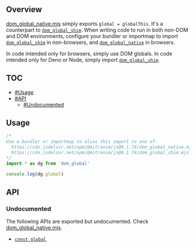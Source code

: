 ## Overview

[dom_global_native.mjs](../dom_global_native.mjs) simply exports `global = globalThis`. It's a counterpart to [`dom_global_shim`](dom_global_shim_readme.md). When writing code to run in both non-DOM and DOM environments, configure your bundler or importmap to import [`dom_global_shim`](dom_global_shim_readme.md) in non-browsers, and [`dom_global_native`](dom_global_native_readme.md) in browsers.

In code intended only for browsers, simply use DOM globals. In code intended only for Deno or Node, simply import [`dom_global_shim`](dom_global_shim_readme.md).

## TOC

* [#Usage](#usage)
* [#API](#api)
  * [#Undocumented](#undocumented)

## Usage

```js
/*
Use a bundler or importmap to alias this import to one of:
  https://cdn.jsdelivr.net/npm/@mitranim/js@0.1.74/dom_global_native.mjs
  https://cdn.jsdelivr.net/npm/@mitranim/js@0.1.74/dom_global_shim.mjs
*/
import * as dg from 'dom_global'

console.log(dg.global)
```

## API

### Undocumented

The following APIs are exported but undocumented. Check [dom_global_native.mjs](../dom_global_native.mjs).

  * [`const global`](../dom_global_native.mjs#L6)
